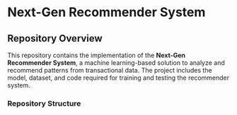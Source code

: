 # Next-Gen Recommender System

## Repository Overview

This repository contains the implementation of the **Next-Gen Recommender System**, a machine learning-based solution to analyze and recommend patterns from transactional data. The project includes the model, dataset, and code required for training and testing the recommender system.

### Repository Structure

